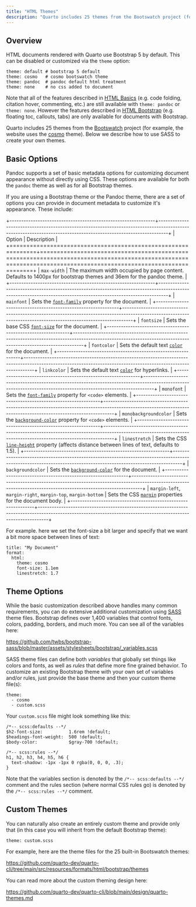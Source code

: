 ```yaml
---
title: "HTML Themes"
description: "Quarto includes 25 themes from the Bootswatch project (for example, the website uses the cosmo theme). You can disable this theming or use SASS to create your own themes."
---
```


## Overview

HTML documents rendered with Quarto use Bootstrap 5 by default. This can be disabled or customized via the `theme` option:

``` {.yaml}
theme: default # bootstrap 5 default
theme: cosmo   # cosmo bootswatch theme
theme: pandoc  # pandoc default html treatment
theme: none    # no css added to document
```

Note that all of the features described in [HTML Basics](html-basics.Rmd) (e.g. code folding, citation hover, commenting, etc.) are still available with `theme: pandoc` or `theme: none`. However the features described in [HTML Bootstrap](html-bootstrap.Rmd) (e.g. floating toc, callouts, tabs) are only available for documents with Bootstrap.

Quarto includes 25 themes from the [Bootswatch](https://bootswatch.com/) project (for example, the website uses the [cosmo](https://bootswatch.com/cosmo/) theme). Below we describe how to use SASS to create your own themes.

## Basic Options

Pandoc supports a set of basic metadata options for customizing document appearance without directly using CSS. These options are available for both the `pandoc` theme as well as for all Bootstrap themes.

If you are using a Bootstrap theme or the Pandoc theme, there are a set of options you can provide in document metadata to customize it's appearance. These include:

+--------------------------------------------------------------+----------------------------------------------------------------------------------------------------------------------------------------------------------------+
| Option                                                       | Description                                                                                                                                                    |
+==============================================================+================================================================================================================================================================+
| `max-width`                                                  | The maximum width occupied by page content. Defaults to 1400px for bootstrap themes and 36em for the pandoc theme.                                             |
+--------------------------------------------------------------+----------------------------------------------------------------------------------------------------------------------------------------------------------------+
| `mainfont`                                                   | Sets the [`font-family`](https://developer.mozilla.org/en-US/docs/Web/CSS/font-family) property for the document.                                              |
+--------------------------------------------------------------+----------------------------------------------------------------------------------------------------------------------------------------------------------------+
| `fontsize`                                                   | Sets the base CSS [`font-size`](https://developer.mozilla.org/en-US/docs/Web/CSS/font-size) for the document.                                                  |
+--------------------------------------------------------------+----------------------------------------------------------------------------------------------------------------------------------------------------------------+
| `fontcolor`                                                  | Sets the default text [`color`](https://developer.mozilla.org/en-US/docs/Web/CSS/color) for the document.                                                      |
+--------------------------------------------------------------+----------------------------------------------------------------------------------------------------------------------------------------------------------------+
| `linkcolor`                                                  | Sets the default text [`color`](https://developer.mozilla.org/en-US/docs/Web/CSS/color) for hyperlinks.                                                        |
+--------------------------------------------------------------+----------------------------------------------------------------------------------------------------------------------------------------------------------------+
| `monofont`                                                   | Sets the [`font-family`](https://developer.mozilla.org/en-US/docs/Web/CSS/font-family) property for `<code>` elements.                                         |
+--------------------------------------------------------------+----------------------------------------------------------------------------------------------------------------------------------------------------------------+
| `monobackgroundcolor`                                        | Sets the [`background-color`](https://developer.mozilla.org/en-US/docs/Web/CSS/background-color) property for `<code>` elements.                               |
+--------------------------------------------------------------+----------------------------------------------------------------------------------------------------------------------------------------------------------------+
| `linestretch`                                                | Sets the CSS [`line-height`](https://developer.mozilla.org/en-US/docs/Web/CSS/line-height) property (affects distance between lines of text, defaults to 1.5). |
+--------------------------------------------------------------+----------------------------------------------------------------------------------------------------------------------------------------------------------------+
| `backgroundcolor`                                            | Sets the [`background-color`](https://developer.mozilla.org/en-US/docs/Web/CSS/background-color) for the document.                                             |
+--------------------------------------------------------------+----------------------------------------------------------------------------------------------------------------------------------------------------------------+
| `margin-left`, `margin-right`, `margin-top`, `margin-bottom` | Sets the CSS [`margin`](https://developer.mozilla.org/en-US/docs/Web/CSS/margin) properties for the document body.                                             |
+--------------------------------------------------------------+----------------------------------------------------------------------------------------------------------------------------------------------------------------+

For example. here we set the font-size a bit larger and specify that we want a bit more space between lines of text:

``` {.yaml}
title: "My Document"
format:
  html: 
    theme: cosmo
    font-size: 1.1em
    linestretch: 1.7
```

## Theme Options

While the basic customization described above handles many common requirements, you can do extensive additional customization using [SASS](https://sass-lang.com/) theme files. Bootstrap defines over 1,400 variables that control fonts, colors, padding, borders, and much more. You can see all of the variables here:

<https://github.com/twbs/bootstrap-sass/blob/master/assets/stylesheets/bootstrap/_variables.scss>

SASS theme files can define both *variables* that globally set things like colors and fonts, as well as *rules* that define more fine grained behavior. To customize an existing Bootstrap theme with your own set of variables and/or rules, just provide the base theme and then your custom theme file(s):

``` {.yaml}
theme:
  - cosmo
  - custom.scss
```

Your `custom.scss` file might look something like this:

``` {.css}
/*-- scss:defaults --*/
$h2-font-size:          1.6rem !default;
$headings-font-weight:  500 !default;
$body-color:            $gray-700 !default;

/*-- scss:rules --*/
h1, h2, h3, h4, h5, h6 {
  text-shadow: -1px -1px 0 rgba(0, 0, 0, .3);
}
```

Note that the variables section is denoted by the `/*-- scss:defaults --*/` comment and the rules section (where normal CSS rules go) is denoted by the `/*-- scss:rules --*/` comment.

## Custom Themes

You can naturally also create an entirely custom theme and provide only that (in this case you will inherit from the default Bootstrap theme):

``` {.yaml}
theme: custom.scss
```

For example, here are the theme files for the 25 built-in Bootswatch themes:

<https://github.com/quarto-dev/quarto-cli/tree/main/src/resources/formats/html/bootstrap/themes>

You can read more about the custom theming design here:

<https://github.com/quarto-dev/quarto-cli/blob/main/design/quarto-themes.md>
